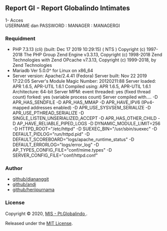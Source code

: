 ## Report GI - Report Globalindo Intimates

1- Acces  <br>
   USERNAME dan PASSWORD : MANAGER : MANAGERGI <br>


### Requidment
* PHP 7.3.13 (cli) (built: Dec 17 2019 10:29:15) ( NTS )
Copyright (c) 1997-2018 The PHP Group
Zend Engine v3.3.13, Copyright (c) 1998-2018 Zend Technologies
    with Zend OPcache v7.3.13, Copyright (c) 1999-2018, by Zend Technologies
* Mariadb  Ver 5.0.0^ for Linux on x86_64
* Server version: Apache/2.4.41 (Fedora)
Server built:   Nov 22 2019 17:22:05
Server's Module Magic Number: 20120211:88
Server loaded:  APR 1.6.5, APR-UTIL 1.6.1
Compiled using: APR 1.6.5, APR-UTIL 1.6.1
Architecture:   64-bit
Server MPM:     event
  threaded:     yes (fixed thread count)
    forked:     yes (variable process count)
Server compiled with....
 -D APR_HAS_SENDFILE
 -D APR_HAS_MMAP
 -D APR_HAVE_IPV6 (IPv4-mapped addresses enabled)
 -D APR_USE_SYSVSEM_SERIALIZE
 -D APR_USE_PTHREAD_SERIALIZE
 -D SINGLE_LISTEN_UNSERIALIZED_ACCEPT
 -D APR_HAS_OTHER_CHILD
 -D AP_HAVE_RELIABLE_PIPED_LOGS
 -D DYNAMIC_MODULE_LIMIT=256
 -D HTTPD_ROOT="/etc/httpd"
 -D SUEXEC_BIN="/usr/sbin/suexec"
 -D DEFAULT_PIDLOG="run/httpd.pid"
 -D DEFAULT_SCOREBOARD="logs/apache_runtime_status"
 -D DEFAULT_ERRORLOG="logs/error_log"
 -D AP_TYPES_CONFIG_FILE="conf/mime.types"
 -D SERVER_CONFIG_FILE="conf/httpd.conf"

### Author

* [github/diananggit](https://github.com/diananggit)
* [github/andi](https://github.com/Andi131014)
* [github/heriipurnama](https://github.com/heriipurnama)

### License

Copyright © 2020, [ MIS - Pt.Globalindo ](https://github.com/Globalindo-intimates/Report-GI).

Released under the [MIT License](LICENSE).